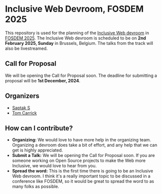 # Inclusive Web Devroom, FOSDEM 2025

This repository is used for the planning of the [Inclusive Web devroom](https://fosdem.org/2025/schedule/track/inclusive-web/) in [FOSDEM 2025](https://fosdem.org/2025/). The Inclusive Web devroom is scheduled to be on **2nd February 2025, Sunday** in Brussels, Belgium. The talks from the track will also be livestreamed.

## Call for Proposal

We will be opening the Call for Proposal soon. The deadline for submitting a proposal will be **1st December, 2024**.

## Organizers
* [Saptak S](https://saptaks.website)
* [Tom Carrick](https://carrick.eu/)

## How can I contribute?
- **Organizing:** We would love to have more help in the organizing team. Organizing a devroom does take a bit of effort, and any help that we can get is highly appreciated.
- **Submit a Talk:** We will be opening the Call for Proposal soon. If you are someone working on Open Source projects to make the Web more Inclusive, we would love to hear from you.
- **Spread the word:** This is the first time there is going to be an Inclusive Web devroom. I think it's a really important topic to be discussed in a conference like FOSDEM, so it would be great to spread the word to as many folks as possible.


